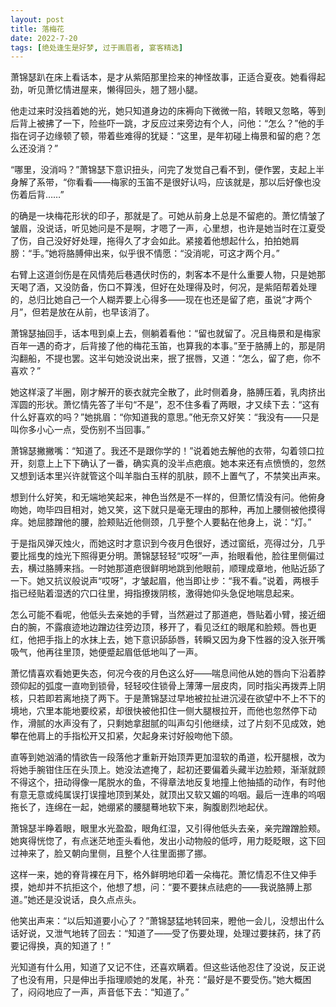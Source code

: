 ```yaml
---
layout: post
title: 落梅花
date: 2022-7-20
tags: [绝处逢生是好梦, 过于画眉者, 宴客精选]
---
```




萧锦瑟趴在床上看话本，是才从紫陌那里捡来的神怪故事，正适合夏夜。她看得起劲，听见萧忆情进屋来，懒得回头，翘了翘小腿。

他走过来时没挡着她的光，她只知道身边的床褥向下微微一陷，转眼又忽略，等到后背上被拂了一下，险些吓一跳，才反应过来旁边有个人，问他：“怎么？”他的手指在诃子边缘顿了顿，带着些难得的犹疑：“这里，是年初碰上梅景和留的疤？怎么还没消？”

“哪里，没消吗？”萧锦瑟下意识扭头，问完了发觉自己看不到，便作罢，支起上半身解了系带，“你看看——梅家的玉笛不是很好认吗，应该就是，那以后好像也没伤着后背……”

的确是一块梅花形状的印子，那就是了。可她从前身上总是不留疤的。萧忆情皱了皱眉，没说话，听见她问是不是啊，才嗯了一声，心里想，也许是她当时在江夏受了伤，自己没好好处理，拖得久了才会如此。紧接着他想起什么，拍拍她肩膀：“手。”她将胳膊伸出来，似乎很不情愿：“没消呢，可这才两个月。”

右臂上这道剑伤是在风情苑后巷遇伏时伤的，刺客本不是什么重要人物，只是她那天喝了酒，又没防备，伤口不算浅，但好在处理得及时，何况，是紫陌帮着处理的，总归比她自己一个人糊弄要上心得多——现在也还是留了疤，虽说“才两个月”，但若是放在从前，也早该消了。

萧锦瑟抽回手，话本甩到桌上去，侧躺着看他：“留也就留了。况且梅景和是梅家百年一遇的奇才，后背接了他的梅花玉笛，也算我的本事。”至于胳膊上的，那是阴沟翻船，不提也罢。这半句她没说出来，抿了抿唇，又道：“怎么，留了疤，你不喜欢？”

她这样滚了半圈，刚才解开的亵衣就完全散了，此时侧着身，胳膊压着，乳肉挤出浑圆的形状。萧忆情先答了半句“不是”，忍不住多看了两眼，才又续下去：“这有什么好喜欢的吗？”她挑眉：“你知道我的意思。”他无奈又好笑：“我没有——只是叫你多小心一点，受伤别不当回事。”

萧锦瑟撇撇嘴：“知道了。我还不是跟你学的！”说着她去解他的衣带，勾着领口拉开，刻意上上下下确认了一番，确实真的没半点疤痕。她本来还有点愤愤的，忽然又想到话本里兴许就管这个叫羊脂白玉样的肌肤，顾不上置气了，不禁笑出声来。

想到什么好笑，和无端地笑起来，神色当然是不一样的，但萧忆情没有问。他俯身吻她，吻毕四目相对，她又笑，这下就只是毫无理由的那种，再加上腰侧被他摸得痒。她屈膝蹭他的腰，脸颊贴近他侧颈，几乎整个人要黏在他身上，说：“灯。”

于是指风弹灭烛火，而她这时才意识到今夜月色很好，透过窗纸，亮得过分，几乎要比摇曳的烛光下照得更分明。萧锦瑟轻轻“哎呀”一声，抬眼看他，脸往里侧偏过去，横过胳膊来挡。一时她那道疤很鲜明地跳到他眼前，顺理成章地，他贴近舔了一下。她又抗议般说声“哎呀”，才皱起眉，他当即让步：“我不看。”说着，两根手指已经贴着湿透的穴口往里，拇指撩拨阴核，激得她仰头急促地喘息起来。

怎么可能不看呢，他低头去亲她的手臂，当然避过了那道疤，唇贴着小臂，接近细白的腕，不露痕迹地边蹭边往旁边顶，移开了，看见泛红的眼尾和脸颊。唇也更红，他把手指上的水抹上去，她下意识舔舔唇，转瞬又因为身下性器的没入张开嘴吸气，他再往里顶，她便蹙起眉低低地叫了一声。

萧忆情喜欢看她更失态，何况今夜的月色这么好——喘息间他从她的唇向下沿着脖颈仰起的弧度一直吻到锁骨，轻轻咬住锁骨上薄薄一层皮肉，同时指尖再拨弄上阴核，只若即若离地挠了两下。于是萧锦瑟过早地被拉扯进沉浸在欲望中不上不下的境地，穴里本能地要绞紧，却很快被他扣住一侧大腿根拉开，而他也忽然停下动作，滑腻的水声没有了，只剩她拿甜腻的叫声勾引他继续，过了片刻不见成效，她攀在他肩上的手指松开又扣紧，欠起身来讨好般吻他下颌。

直等到她汹涌的情欲告一段落他才重新开始顶弄更加湿软的甬道，松开腿根，改为将她手腕钳住压在头顶上。她没法遮掩了，起初还要偏着头藏半边脸颊，渐渐就顾不得这个，扭动得像一尾脱水的鱼，不得章法地反复地撞上他抽插的动作，有时他有意无意或纯属误打误撞地顶到某处，就顶出又软又媚的呜咽。最后一连串的呜咽拖长了，连绵在一起，她绷紧的腰腿蓦地软下来，胸腹剧烈地起伏。

萧锦瑟半睁着眼，眼里水光盈盈，眼角红湿，又引得他低头去亲，亲完蹭蹭脸颊。她爽得恍惚了，有点迷茫地歪头看他，发出小动物般的低哼，用力眨眨眼，这下回过神来了，脸又朝向里侧，且整个人往里面挪了挪。

这样一来，她的脊背裸在月下，格外鲜明地印着一朵梅花。萧忆情忍不住又伸手摸，她却并不抗拒这个，他想了想，问：“要不要抹点祛疤的——我说胳膊上那道。”她还是没说话，良久点点头。

他笑出声来：“以后知道要小心了？”萧锦瑟猛地转回来，瞪他一会儿，没想出什么话好说，又泄气地转了回去：“知道了——受了伤要处理，处理过要抹药，抹了药要记得换，真的知道了！”

光知道有什么用，知道了又记不住，还喜欢瞒着。但这些话他忍住了没说，反正说了也没有用，只是伸出手指理顺她的发尾，补充：“最好是不要受伤。”她大概困了，闷闷地应了一声，声音低下去：“知道了。”
